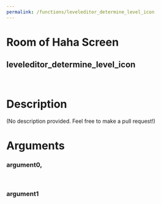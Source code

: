 ```yaml
---
permalink: /functions/leveleditor_determine_level_icon
---
```

# Room of Haha Screen  
## leveleditor_determine_level_icon  
&nbsp;  
# Description  
(No description provided. Feel free to make a pull request!) 
&nbsp;  
# Arguments
### argument0, 

&nbsp;  
### argument1

&nbsp;  


